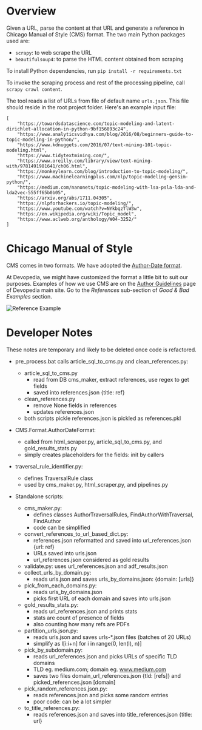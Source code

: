 # Overview

Given a URL, parse the content at that URL and generate a reference in Chicago Manual of Style (CMS) format. The two main Python packages used are:
* `scrapy`: to web scrape the URL
* `beautifulsoup4`: to parse the HTML content obtained from scraping

To install Python dependencies, run `pip install -r requirements.txt`

To invoke the scraping process and rest of the processing pipeline, call `scrapy crawl content`. 

The tool reads a list of URLs from file of default name `urls.json`. This file should reside in the root project folder. Here's an example input file:
```
[
    "https://towardsdatascience.com/topic-modeling-and-latent-dirichlet-allocation-in-python-9bf156893c24",
    "https://www.analyticsvidhya.com/blog/2016/08/beginners-guide-to-topic-modeling-in-python/",
    "https://www.kdnuggets.com/2016/07/text-mining-101-topic-modeling.html",
    "https://www.tidytextmining.com/",
    "https://www.oreilly.com/library/view/text-mining-with/9781491981641/ch06.html",
    "https://monkeylearn.com/blog/introduction-to-topic-modeling/",
    "https://www.machinelearningplus.com/nlp/topic-modeling-gensim-python/",
    "https://medium.com/nanonets/topic-modeling-with-lsa-psla-lda-and-lda2vec-555ff65b0b05",
    "https://arxiv.org/abs/1711.04305",
    "https://nlpforhackers.io/topic-modeling/",
    "https://www.youtube.com/watch?v=NYkbqzTlW3w",
    "https://en.wikipedia.org/wiki/Topic_model",
    "https://www.aclweb.org/anthology/W04-3252/"
]
```


# Chicago Manual of Style

CMS comes in two formats. We have adopted the [Author-Date format](http://www.chicagomanualofstyle.org/tools_citationguide/citation-guide-2.html).

At Devopedia, we might have customized the format a little bit to suit our purposes. Examples of how we use CMS are on the [Author Guidelines](https://devopedia.org/site-map/author-guidelines?good-bad-examples) page of Devopedia main site. Go to the *References* sub-section of *Good & Bad Examples* section.

![Reference Example](https://devopedia.org/images/misc/ReferenceExample.svg)


# Developer Notes

These notes are temporary and likely to be deleted once code is refactored.

- pre_process.bat calls article_sql_to_cms.py and clean_references.py:
  - article_sql_to_cms.py
    - read from DB cms_maker, extract references, use regex to get fields
    - saved into references.json {title: ref}
  - clean_references.py
    - remove None fields in references
    - updates references.json
  - both scripts pickle references.json is pickled as references.pkl

- CMS.Format.AuthorDateFormat:
  - called from html_scraper.py, article_sql_to_cms.py, and gold_results_stats.py
  - simply creates placeholders for the fields: init by callers

- traversal_rule_identifier.py:
  - defines TraversalRule class
  - used by cms_maker.py, html_scraper.py, and pipelines.py

- Standalone scripts:
  - cms_maker.py:
    - defines classes AuthorTraversalRules, FindAuthorWithTraversal, FindAuthor
    - code can be simplified
  - convert_references_to_url_based_dict.py:
    - references.json reformatted and saved into url_references.json {url: ref}
    - URLs saved into urls.json
    - url_references.json considered as gold results
  - validate.py: uses url_references.json and adf_results.json
  - collect_urls_by_domain.py:
    - reads urls.json and saves urls_by_domains.json: {domain: [urls]}
  - pick_from_each_domains.py:
    - reads urls_by_domains.json
    - picks first URL of each domain and saves into urls.json
  - gold_results_stats.py:
    - reads url_references.json and prints stats
    - stats are count of presence of fields
    - also counting how many refs are PDFs
  - partition_urls.json.py:
    - reads urls.json and saves urls-*.json files (batches of 20 URLs)
    - simplify as l[i:i+n] for i in range(0, len(l), n)]
  - pick_by_subdomain.py:
    - reads url_references.json and picks URLs of specific TLD domains
    - TLD eg. medium.com; domain eg. www.medium.com
    - saves two files domain_url_references.json {tld: [refs]} and picked_references.json [domain]
  - pick_random_references.json.py:
    - reads references.json and picks some random entries
    - poor code: can be a lot simpler
  - to_title_references.py:
    - reads references.json and saves into title_references.json {title: url}
